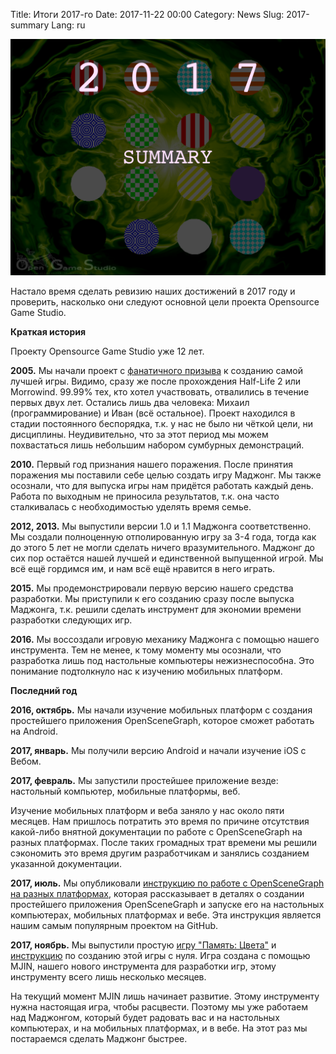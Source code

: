 Title: Итоги 2017-го
Date: 2017-11-22 00:00
Category: News
Slug: 2017-summary
Lang: ru

![Screenshot][screenshot]

Настало время сделать ревизию наших достижений в 2017 году и проверить, насколько они следуют основной цели проекта Opensource Game Studio.

**Краткая история**

Проекту Opensource Game Studio уже 12 лет.

**2005.** Мы начали проект с [фанатичного призыва][fanatic_call] к созданию самой лучшей игры. Видимо, сразу же после прохождения Half-Life 2 или Morrowind. 99.99% тех, кто хотел участвовать, отвалились в течение первых двух лет. Остались лишь два человека: Михаил (программирование) и Иван (всё остальное). Проект находился в стадии постоянного беспорядка, т.к. у нас не было ни чёткой цели, ни дисциплины. Неудивительно, что за этот период мы можем похвастаться лишь небольшим набором сумбурных демонстраций.

**2010.** Первый год признания нашего поражения. После принятия поражения мы поставили себе целью создать игру Маджонг. Мы также осознали, что для выпуска игры нам придётся работать каждый день. Работа по выходным не приносила результатов, т.к. она часто сталкивалась с необходимостью уделять время семье.

**2012, 2013.** Мы выпустили версии 1.0 и 1.1 Маджонга соответственно. Мы создали полноценную отполированную игру за 3-4 года, тогда как до этого 5 лет не могли сделать ничего вразумительного. Маджонг до сих пор остаётся нашей лучшей и единственной выпущенной игрой. Мы всё ещё гордимся им, и нам всё ещё нравится в него играть.

**2015.** Мы продемонстрировали первую версию нашего средства разработки. Мы приступили к его созданию сразу после выпуска Маджонга, т.к. решили сделать инструмент для экономии времени разработки следующих игр.

**2016.** Мы воссоздали игровую механику Маджонга с помощью нашего инструмента. Тем не менее, к тому моменту мы осознали, что разработка лишь под настольные компьютеры нежизнеспособна. Это понимание  подтолкнуло нас к изучению мобильных платформ.

**Последний год**

**2016, октябрь.** Мы начали изучение мобильных платформ с создания простейшего приложения OpenSceneGraph, которое сможет работать на Android.

**2017, январь.** Мы получили версию Android и начали изучение iOS с Вебом.

**2017, февраль.** Мы запустили простейшее приложение везде: настольный компьютер, мобильные платформы, веб.

Изучение мобильных платформ и веба заняло у нас около пяти месяцев. Нам пришлось потратить это время по причине отсутствия какой-либо внятной документации по работе с OpenSceneGraph на разных платформах. После таких громадных трат времени мы решили сэкономить это время другим разработчикам и занялись созданием указанной документации.

**2017, июль.** Мы опубликовали [инструкцию по работе с OpenSceneGraph на разных платформах][osgcp_guide], которая рассказывает в деталях о создании простейшего приложения OpenSceneGraph и запуске его на настольных компьютерах, мобильных платформах и вебе. Эта инструкция является нашим самым популярным проектом на GitHub.

**2017, ноябрь.** Мы выпустили простую [игру "Память: Цвета"][memory-colors] и [инструкцию][memory-colors-guide] по созданию этой игры с нуля. Игра создана с помощью MJIN, нашего нового инструмента для разработки игр, этому инструменту всего лишь несколько месяцев.

На текущий момент MJIN лишь начинает развитие. Этому инструменту нужна настоящая игра, чтобы расцвести. Поэтому мы уже работаем над Маджонгом, который будет радовать вас и на настольных компьютерах, и на мобильных платформах, и в вебе. На этот раз мы постараемся сделать Маджонг быстрее. 

[screenshot]: images/2017-11-22-2017-summary.png
[fanatic_call]: https://unixforum.org/index.php?showtopic=9989
[osgcp_guide]: https://github.com/OGStudio/openscenegraph-cross-platform-guide
[memory-colors]: https://ogstudio.github.io/game-memory-colors/tutorial-5.3/mjin-player.html
[memory-colors-guide]: https://bitbucket.org/ogstudio-games/memory-colors
